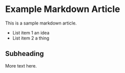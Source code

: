 # Example Markdown Article

This is a sample markdown article.

* List item 1 an idea
* List item 2 a thing

## Subheading

More text here.
